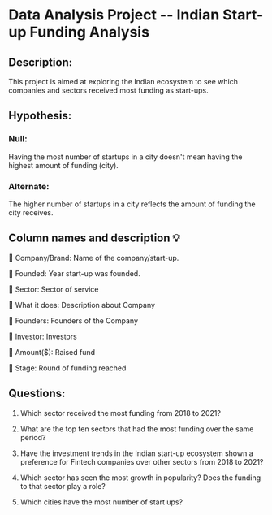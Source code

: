 # Data Analysis Project -- Indian Start-up Funding Analysis

## **Description:**
This project is aimed at exploring the Indian ecosystem to see which companies and sectors received most funding as start-ups.

## **Hypothesis:**
### __Null:__ 
Having the most number of startups in a city doesn't mean having the highest amount of funding (city).
### **Alternate:** 
The higher number of startups in a city reflects the amount of funding the city receives.

## **Column names and description 💡**
💎 Company/Brand: Name of the company/start-up.

💎 Founded: Year start-up was founded.

💎 Sector: Sector of service

💎 What it does: Description about Company

💎 Founders: Founders of the Company

💎 Investor: Investors

💎 Amount($): Raised fund

💎 Stage: Round of funding reached
## **Questions:**

1. Which sector received the most funding from 2018 to 2021?

2. What are the top ten sectors that had the most funding over the same period?

3. Have the investment trends in the Indian start-up ecosystem shown a preference for Fintech companies over other sectors from 2018 to 2021?

4.  Which sector has seen the most growth in popularity? Does the funding to that sector play a role?

5. Which cities have the most number of start ups?



